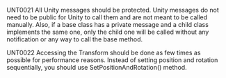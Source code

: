 UNT0021
All Unity messages should be protected. Unity messages do not need to be public for Unity to call them and are not meant to be called manually. Also, if a base class has a private message and a child class implements the same one, only the child one will be called without any notification or any way to call the base method.

UNT0022
Accessing the Transform should be done as few times as possible for performance reasons. Instead of setting position and rotation sequentially, you should use SetPositionAndRotation() method.